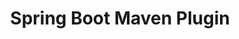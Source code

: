 ---
layout: category
title: Spring Boot Maven Plugin
slug: spring-boot-maven-plugin
description: A category for java posts.
permalink: /category/spring-boot-maven-plugin
---